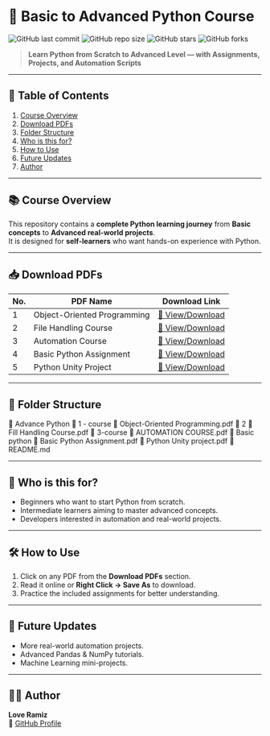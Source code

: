 # 🐍 Basic to Advanced Python Course

![GitHub last commit](https://img.shields.io/github/last-commit/LoveRamiz/FULL-PYTHON-COURSE-BASIC-TO-ADVANCED?color=green&style=for-the-badge)
![GitHub repo size](https://img.shields.io/github/repo-size/LoveRamiz/FULL-PYTHON-COURSE-BASIC-TO-ADVANCED?color=blue&style=for-the-badge)
![GitHub stars](https://img.shields.io/github/stars/LoveRamiz/FULL-PYTHON-COURSE-BASIC-TO-ADVANCED?style=for-the-badge)
![GitHub forks](https://img.shields.io/github/forks/LoveRamiz/FULL-PYTHON-COURSE-BASIC-TO-ADVANCED?style=for-the-badge)

> **Learn Python from Scratch to Advanced Level — with Assignments, Projects, and Automation Scripts**

---

## 📑 Table of Contents
1. [Course Overview](#-course-overview)
2. [Download PDFs](#-download-pdfs)
3. [Folder Structure](#-folder-structure)
4. [Who is this for?](#-who-is-this-for)
5. [How to Use](#-how-to-use)
6. [Future Updates](#-future-updates)
7. [Author](#-author)

---

## 📚 Course Overview
This repository contains a **complete Python learning journey** from **Basic concepts** to **Advanced real-world projects**.  
It is designed for **self-learners** who want hands-on experience with Python.

---

## 📥 Download PDFs

| No. | PDF Name | Download Link |
|-----|----------|---------------|
| 1 | Object-Oriented Programming | [📄 View/Download](https://github.com/LoveRamiz/FULL-PYTHON-COURSE-BASIC-TO-ADVANCED/blob/main/Advance%20Python/1%20-%20course/Object-Oriented%20Programming.pdf) |
| 2 | File Handling Course | [📄 View/Download](https://github.com/LoveRamiz/FULL-PYTHON-COURSE-BASIC-TO-ADVANCED/blob/main/Advance%20Python/2/Fill%20Handling%20Course.pdf) |
| 3 | Automation Course | [📄 View/Download](https://github.com/LoveRamiz/FULL-PYTHON-COURSE-BASIC-TO-ADVANCED/tree/main/Advance%20Python/3-course.pdf) |
| 4 | Basic Python Assignment | [📄 View/Download](https://github.com/LoveRamiz/FULL-PYTHON-COURSE-BASIC-TO-ADVANCED/blob/main/Basic%20python/Basic%20Python%20Assignment.pdf) |
| 5 | Python Unity Project | [📄 View/Download](https://github.com/LoveRamiz/FULL-PYTHON-COURSE-BASIC-TO-ADVANCED/blob/main/Basic%20python/Python%20Unity%20project.pdf) |

---

## 📂 Folder Structure
📁 Advance Python
📁 1 - course
📜 Object-Oriented Programming.pdf
📁 2
📜 Fill Handling Course.pdf
📁 3-course
📜 AUTOMATION COURSE.pdf
📁 Basic python
📜 Basic Python Assignment.pdf
📜 Python Unity project.pdf
📄 README.md

--------------------------------------------------------

## 🎯 Who is this for?
- Beginners who want to start Python from scratch.
- Intermediate learners aiming to master advanced concepts.
- Developers interested in automation and real-world projects.

---

## 🛠 How to Use
1. Click on any PDF from the **Download PDFs** section.
2. Read it online or **Right Click → Save As** to download.
3. Practice the included assignments for better understanding.

---

## 🚀 Future Updates
- More real-world automation projects.
- Advanced Pandas & NumPy tutorials.
- Machine Learning mini-projects.

---

## 👨‍💻 Author
**Love Ramiz**  
🔗 [GitHub Profile](https://github.com/LoveRamiz)
